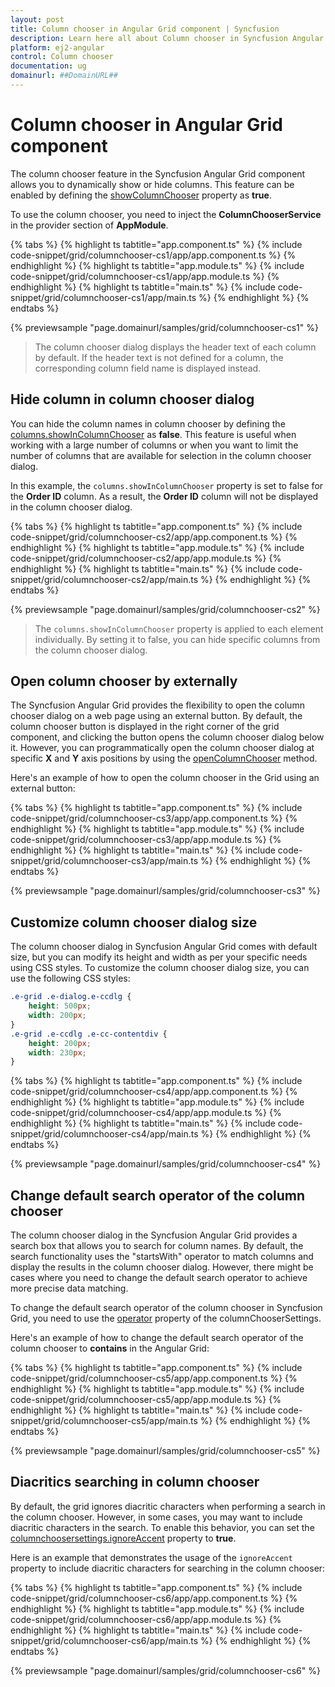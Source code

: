 ```yaml
---
layout: post
title: Column chooser in Angular Grid component | Syncfusion
description: Learn here all about Column chooser in Syncfusion Angular Grid component of Syncfusion Essential JS 2 and more.
platform: ej2-angular
control: Column chooser 
documentation: ug
domainurl: ##DomainURL##
---
```


# Column chooser in Angular Grid component

The column chooser feature in the Syncfusion Angular Grid component allows you to dynamically show or hide columns. This feature can be enabled by defining the [showColumnChooser](https://ej2.syncfusion.com/angular/documentation/api/grid/#showcolumnchooser) property as **true**.

To use the column chooser, you need to inject the **ColumnChooserService** in the provider section of **AppModule**.

{% tabs %}
{% highlight ts tabtitle="app.component.ts" %}
{% include code-snippet/grid/columnchooser-cs1/app/app.component.ts %}
{% endhighlight %}
{% highlight ts tabtitle="app.module.ts" %}
{% include code-snippet/grid/columnchooser-cs1/app/app.module.ts %}
{% endhighlight %}
{% highlight ts tabtitle="main.ts" %}
{% include code-snippet/grid/columnchooser-cs1/app/main.ts %}
{% endhighlight %}
{% endtabs %}

{% previewsample "page.domainurl/samples/grid/columnchooser-cs1" %}

> The column chooser dialog displays the header text of each column by default. If the header text is not defined for a column, the corresponding column field name is displayed instead.

## Hide column in column chooser dialog

You can hide the column names in column chooser by defining the [columns.showInColumnChooser](https://ej2.syncfusion.com/angular/documentation/api/grid/column/#showincolumnchooser) as **false**. This feature is useful when working with a large number of columns or when you want to limit the number of columns that are available for selection in the column chooser dialog.

In this example, the `columns.showInColumnChooser` property is set to false for the **Order ID** column. As a result, the **Order ID** column will not be displayed in the column chooser dialog.

{% tabs %}
{% highlight ts tabtitle="app.component.ts" %}
{% include code-snippet/grid/columnchooser-cs2/app/app.component.ts %}
{% endhighlight %}
{% highlight ts tabtitle="app.module.ts" %}
{% include code-snippet/grid/columnchooser-cs2/app/app.module.ts %}
{% endhighlight %}
{% highlight ts tabtitle="main.ts" %}
{% include code-snippet/grid/columnchooser-cs2/app/main.ts %}
{% endhighlight %}
{% endtabs %}
  
{% previewsample "page.domainurl/samples/grid/columnchooser-cs2" %}

>The `columns.showInColumnChooser` property is applied to each <e-column> element individually. By setting it to false, you can hide specific columns from the column chooser dialog.

## Open column chooser by externally

The Syncfusion Angular Grid provides the flexibility to open the column chooser dialog on a web page using an external button. By default, the column chooser button is displayed in the right corner of the grid component, and clicking the button opens the column chooser dialog below it. However, you can programmatically open the column chooser dialog at specific **X** and **Y** axis positions by using the [openColumnChooser](https://ej2.syncfusion.com/angular/documentation/api/grid/columnChooser/#opencolumnchooser) method.

Here's an example of how to open the column chooser in the Grid using an external button:

{% tabs %}
{% highlight ts tabtitle="app.component.ts" %}
{% include code-snippet/grid/columnchooser-cs3/app/app.component.ts %}
{% endhighlight %}
{% highlight ts tabtitle="app.module.ts" %}
{% include code-snippet/grid/columnchooser-cs3/app/app.module.ts %}
{% endhighlight %}
{% highlight ts tabtitle="main.ts" %}
{% include code-snippet/grid/columnchooser-cs3/app/main.ts %}
{% endhighlight %}
{% endtabs %}
  
{% previewsample "page.domainurl/samples/grid/columnchooser-cs3" %}

## Customize column chooser dialog size
	
The column chooser dialog in Syncfusion Angular Grid comes with default size, but you can modify its height and width as per your specific needs using CSS styles.
To customize the column chooser dialog size, you can use the following CSS styles:

```css
.e-grid .e-dialog.e-ccdlg {
    height: 500px;
    width: 200px;
}
.e-grid .e-ccdlg .e-cc-contentdiv {
    height: 200px;
    width: 230px;
}
```
{% tabs %}
{% highlight ts tabtitle="app.component.ts" %}
{% include code-snippet/grid/columnchooser-cs4/app/app.component.ts %}
{% endhighlight %}
{% highlight ts tabtitle="app.module.ts" %}
{% include code-snippet/grid/columnchooser-cs4/app/app.module.ts %}
{% endhighlight %}
{% highlight ts tabtitle="main.ts" %}
{% include code-snippet/grid/columnchooser-cs4/app/main.ts %}
{% endhighlight %}
{% endtabs %}
  
{% previewsample "page.domainurl/samples/grid/columnchooser-cs4" %}

## Change default search operator of the column chooser 

The column chooser dialog in the Syncfusion Angular Grid provides a search box that allows you to search for column names. By default, the search functionality uses the "startsWith" operator to match columns and display the results in the column chooser dialog. However, there might be cases where you need to change the default search operator to achieve more precise data matching.

To change the default search operator of the column chooser in Syncfusion Grid, you need to use the [operator](https://ej2.syncfusion.com/angular/documentation/api/grid/columnChooserSettings/#operator) property of the columnChooserSettings.

Here's an example of how to change the default search operator of the column chooser to **contains** in the Angular Grid:

{% tabs %}
{% highlight ts tabtitle="app.component.ts" %}
{% include code-snippet/grid/columnchooser-cs5/app/app.component.ts %}
{% endhighlight %}
{% highlight ts tabtitle="app.module.ts" %}
{% include code-snippet/grid/columnchooser-cs5/app/app.module.ts %}
{% endhighlight %}
{% highlight ts tabtitle="main.ts" %}
{% include code-snippet/grid/columnchooser-cs5/app/main.ts %}
{% endhighlight %}
{% endtabs %}
  
{% previewsample "page.domainurl/samples/grid/columnchooser-cs5" %}

## Diacritics searching in column chooser

By default, the grid ignores diacritic characters when performing a search in the column chooser. However, in some cases, you may want to include diacritic characters in the search. To enable this behavior, you can set the [columnchoosersettings.ignoreAccent](https://ej2.syncfusion.com/angular/documentation/api/grid/columnChooserSettings/#ignoreaccent) property to **true**.

Here is an example that demonstrates the usage of the `ignoreAccent` property to include diacritic characters for searching in the column chooser:

{% tabs %}
{% highlight ts tabtitle="app.component.ts" %}
{% include code-snippet/grid/columnchooser-cs6/app/app.component.ts %}
{% endhighlight %}
{% highlight ts tabtitle="app.module.ts" %}
{% include code-snippet/grid/columnchooser-cs6/app/app.module.ts %}
{% endhighlight %}
{% highlight ts tabtitle="main.ts" %}
{% include code-snippet/grid/columnchooser-cs6/app/main.ts %}
{% endhighlight %}
{% endtabs %}

{% previewsample "page.domainurl/samples/grid/columnchooser-cs6" %}